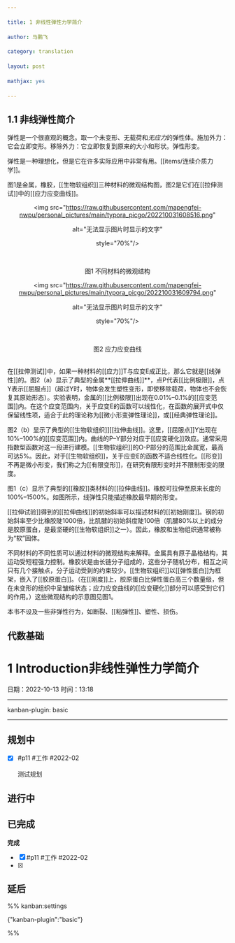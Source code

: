 ```yaml
---

title: 1 非线性弹性力学简介

author: 马鹏飞

category: translation

layout: post

mathjax: yes

---
```


  

## 1.1 非线弹性简介


弹性是一个很直观的概念。取一个未变形、无载荷和*无应力*的弹性体。施加外力：它会立即变形。移除外力：它立即恢复到原来的大小和形状。弹性形变。

弹性是一种理想化，但是它在许多实际应用中非常有用。[[items/连续介质力学]]。

图1是金属，橡胶，[[生物软组织]]三种材料的微观结构图，图2是它们在[[拉伸测试]]中的[[应力应变曲线]]。

<div>

<center> <!--将图片和文字居中-->

<img src="https://raw.githubusercontent.com/mapengfei-nwpu/personal_pictures/main/typora_picgo/202210031608516.png"

alt="无法显示图片时显示的文字"

style="70%"/>

<br> <!--换行-->

图1 不同材料的微观结构</center>

</div>


<div> <!--块级封装-->

<center> <!--将图片和文字居中-->

<img src="https://raw.githubusercontent.com/mapengfei-nwpu/personal_pictures/main/typora_picgo/202210031609794.png"

alt="无法显示图片时显示的文字"

style="70%"/>

<br> <!--换行-->

图2 应力应变曲线 <!--标题-->

</center>

</div>

<br>
在[[拉伸测试]]中，如果一种材料的[[应力]]T与应变E成正比，那么它就是[[线弹性]]的。图2（a）显示了典型的金属**[[拉伸曲线]]**，点P代表[[比例极限]]，点Y表示[[屈服点]]（超过Y时，物体会发生塑性变形，即使移除载荷，物体也不会恢复其原始形态）。实验表明，金属的[[比例极限]]出现在0.01%–0.1%的[[应变范围]]内。在这个应变范围内，关于应变E的函数可以线性化，在函数的展开式中仅保留线性项，适合于此的理论称为[[微小形变弹性理论]]，或[[经典弹性理论]]。

图2（b）显示了典型的[[生物软组织]][[拉伸曲线]]。这里，[[屈服点]]Y出现在10%–100%的[[应变范围]]内。曲线的P–Y部分对应于[[应变硬化]]效应。通常采用指数型函数对这一段进行建模。[[生物软组织]]的O-P部分的范围比金属宽，最高可达5%。因此，对于[[生物软组织]]，关于应变E的函数不适合线性化。[[形变]]不再是微小形变，我们称之为[[有限变形]]，在研究有限形变时并不限制形变的限度。

图1（c）显示了典型的[[橡胶]]类材料的[[拉伸曲线]]。橡胶可拉伸至原来长度的100%–1500%。如图所示，线弹性只能描述橡胶最早期的形变。

[[拉伸试验]]得到的[[拉伸曲线]]的初始斜率可以描述材料的[[初始刚度]]。钢的初始斜率至少比橡胶陡1000倍，比肌腱的初始斜度陡100倍（肌腱80%以上的成分是胶原蛋白，是最坚硬的[[生物软组织]]之一）。因此，橡胶和生物组织通常被称为“软”固体。

不同材料的不同性质可以通过材料的微观结构来解释。金属具有原子晶格结构，其运动受短程强力控制。橡胶状是由长链分子组成的，这些分子随机分布，相互之间只有几个接触点，分子运动受到的约束较少。[[生物软组织]]以[[弹性蛋白]]为框架，嵌入了[[胶原蛋白]]。（在[[刚度]]上，胶原蛋白比弹性蛋白高三个数量级，但在未变形的组织中呈皱缩状态；应力应变曲线的[[应变硬化]]部分可以感受到它们的作用。）这些微观结构的示意图见图1。

本书不设及一些非弹性行为，如断裂、[[粘弹性]]、塑性、损伤。

  

## 代数基础

# 1 Introduction非线性弹性力学简介
日期：2022-10-13  时间：13:18

---

kanban-plugin: basic

---

## 规划中

- [x] #p11 #工作 #2022-02 <br><br>测试规划


## 进行中



## 已完成

**完成**
- [x] #p11 #工作 #2022-02 
- [x] 

## 延后





%% kanban:settings

{"kanban-plugin":"basic"}

%%




